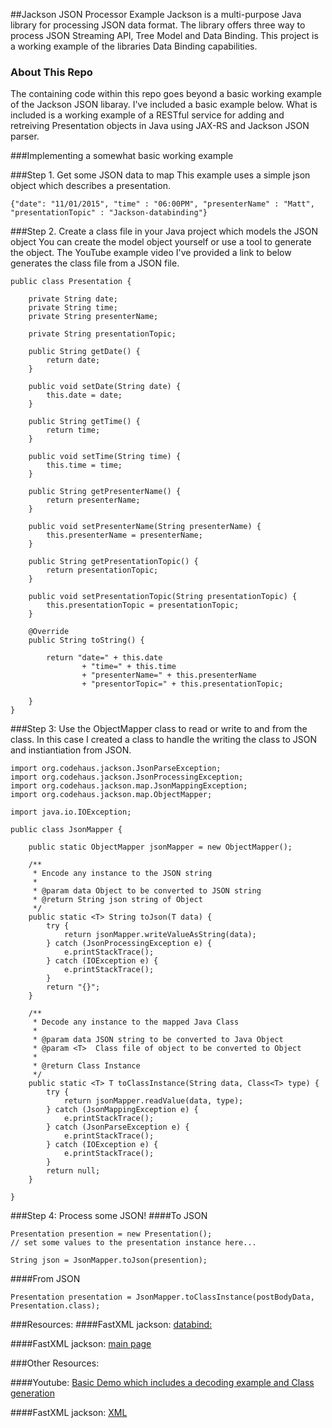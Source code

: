 ##Jackson JSON Processor Example
Jackson is a multi-purpose Java library for processing JSON data format. The library offers three way to process JSON
Streaming API, Tree Model and Data Binding. This project is a working example of the libraries Data Binding capabilities.

### About This Repo
The containing code within this repo goes beyond a basic working example of the Jackson JSON libaray. I've included a basic example below. 
What is included is a working example of a RESTful service for adding and retreiving Presentation objects in Java using JAX-RS and Jackson JSON parser.

###Implementing a somewhat basic working example

###Step 1. Get some JSON data to map
This example uses a simple json object which describes a presentation.
```
{"date": "11/01/2015", "time" : "06:00PM", "presenterName" : "Matt", "presentationTopic" : "Jackson-databinding"} 
```

###Step 2. Create a class file in your Java project which models the JSON object
You can create the model object yourself or use a tool to generate the object. The YouTube example video I've provided a link to below generates the class file from a JSON file.
```
public class Presentation {

    private String date;
    private String time;
    private String presenterName;

    private String presentationTopic;

    public String getDate() {
        return date;
    }

    public void setDate(String date) {
        this.date = date;
    }

    public String getTime() {
        return time;
    }

    public void setTime(String time) {
        this.time = time;
    }

    public String getPresenterName() {
        return presenterName;
    }

    public void setPresenterName(String presenterName) {
        this.presenterName = presenterName;
    }

    public String getPresentationTopic() {
        return presentationTopic;
    }

    public void setPresentationTopic(String presentationTopic) {
        this.presentationTopic = presentationTopic;
    }

    @Override
    public String toString() {

        return "date=" + this.date
                + "time=" + this.time
                + "presenterName=" + this.presenterName
                + "presentorTopic=" + this.presentationTopic;

    }
}

```

###Step 3: Use the ObjectMapper class to read or write to and from the class.
In this case I created a class to handle the writing the class to JSON and instiantiation from JSON.

```
import org.codehaus.jackson.JsonParseException;
import org.codehaus.jackson.JsonProcessingException;
import org.codehaus.jackson.map.JsonMappingException;
import org.codehaus.jackson.map.ObjectMapper;

import java.io.IOException;

public class JsonMapper {

    public static ObjectMapper jsonMapper = new ObjectMapper();

    /**
     * Encode any instance to the JSON string
     *
     * @param data Object to be converted to JSON string
     * @return String json string of Object
     */
    public static <T> String toJson(T data) {
        try {
            return jsonMapper.writeValueAsString(data);
        } catch (JsonProcessingException e) {
            e.printStackTrace();
        } catch (IOException e) {
            e.printStackTrace();
        }
        return "{}";
    }

    /**
     * Decode any instance to the mapped Java Class
     *
     * @param data JSON string to be converted to Java Object
     * @param <T>  Class file of object to be converted to Object
     *
     * @return Class Instance
     */
    public static <T> T toClassInstance(String data, Class<T> type) {
        try {
            return jsonMapper.readValue(data, type);
        } catch (JsonMappingException e) {
            e.printStackTrace();
        } catch (JsonParseException e) {
            e.printStackTrace();
        } catch (IOException e) {
            e.printStackTrace();
        }
        return null;
    }

}

```
###Step 4: Process some JSON!
####To JSON
```
Presentation presention = new Presentation();
// set some values to the presentation instance here...

String json = JsonMapper.toJson(presention);
```

####From JSON
```
Presentation presentation = JsonMapper.toClassInstance(postBodyData, Presentation.class);
```

###Resources:
####FastXML jackson: [databind:](https://github.com/FasterXML/jackson-databind)

####FastXML jackson: [main page](https://github.com/FasterXML/jackson)

###Other Resources:

####Youtube: [Basic Demo which includes a decoding example and Class generation](https://www.youtube.com/watch?v=PARyHhklbgc)

####FastXML jackson: [XML](https://github.com/FasterXML/jackson-dataformat-xml/wiki)
